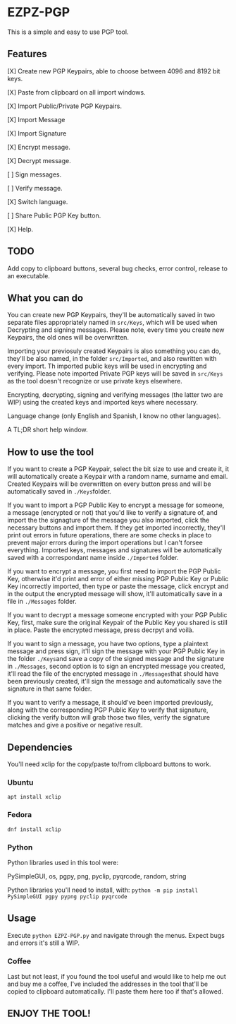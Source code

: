 # EZPZ-PGP

This is a simple and easy to use PGP tool.

## Features

[X] Create new PGP Keypairs, able to choose between 4096 and 8192 bit keys.

[X] Paste from clipboard on all import windows.

[X] Import Public/Private PGP Keypairs.

[X] Import Message

[X] Import Signature

[X] Encrypt message.

[X] Decrypt message.

[ ] Sign messages.

[ ] Verify message.

[X] Switch language.

[ ] Share Public PGP Key button.

[X] Help.

## TODO

Add copy to clipboard buttons, several bug checks, error control, release to an executable.

## What you can do

You can create new PGP Keypairs, they'll be automatically saved in two separate files appropriately named in `src/Keys`, which will be used when Decrypting and signing messages. Please note, every time you create new Keypairs, the old ones will be overwritten.

Importing your previosuly created Keypairs is also something you can do, they'll be also named, in the folder `src/Imported`, and also rewritten with every import. Th imported public keys will be used in encrypting and verifying. Please note imported Private PGP keys will be saved in `src/Keys` as the tool doesn't recognize or use private keys elsewhere.

Encrypting, decrypting, signing and verifying messages (the latter two are WIP) using the created keys and imported keys where necessary.

Language change (only English and Spanish, I know no other languages).

A TL;DR short help window.

## How to use the tool

If you want to create a PGP Keypair, select the bit size to use and create it, it will automatically create a Keypair with a random name, surname and email. Created Keypairs will be overwritten on every button press and will be automatically saved in `./Keys`folder.

If you want to import a PGP Public Key to encrypt a message for someone, a message (encrypted or not) that you'd like to verify a signature of, and import the the signagture of the message you also imported, click the necessary buttons and import them. If they get imported incorrectly, they'll print out errors in future operations, there are some checks in place to prevent major errors during the import operations but I can't forsee everything. Imported keys, messages and signatures will be automatically saved with a correspondant name inside `./Imported` folder.

If you want to encrypt a message, you first need to import the PGP Public Key, otherwise it'd print and error of either missing PGP Public Key or Public Key incorrectly imported, then type or paste the message, click encrypt and in the output the encrypted message will show, it'll automatically save in a file in `./Messages` folder.

If you want to decrypt a message someone encrypted with your PGP Public Key, first, make sure the original Keypair of the Public Key you shared is still in place.
Paste the encrypted message, press decrpyt and voilà.

If you want to sign a message, you have two options, type a plaintext message and press sign, it'll sign the message with your PGP Public Key in the folder `./Keys`and save a copy of the signed message and the signature in `./Messages`, second option is to sign an encrypted message you created, it'll read the file of the encrypted message in `./Messages`that should have been previously created, it'll sign the message and automatically save the signature in that same folder.

If you want to verify a message, it should've been imported previously, along with the corresponding PGP Public Key to verify that signature, clicking the verify button will grab those two files, verify the signature matches and give a positive or negative result.

## Dependencies

You'll need xclip for the copy/paste to/from clipboard buttons to work.

### Ubuntu

`apt install xclip`

### Fedora

`dnf install xclip`

### Python

Python libraries used in this tool were:

PySimpleGUI, os, pgpy, png, pyclip, pyqrcode, random, string

Python libraries you'll need to install, with: `python -m pip install PySimpleGUI pgpy pypng pyclip pyqrcode`

## Usage

Execute `python EZPZ-PGP.py` and navigate through the menus. Expect bugs and errors it's still a WIP.

### Coffee

Last but not least, if you found the tool useful and would like to help me out and buy me a coffee, I've included the addresses in the tool that'll be copied to clipboard automatically. I'll paste them here too if that's allowed.

## ENJOY THE TOOL!
